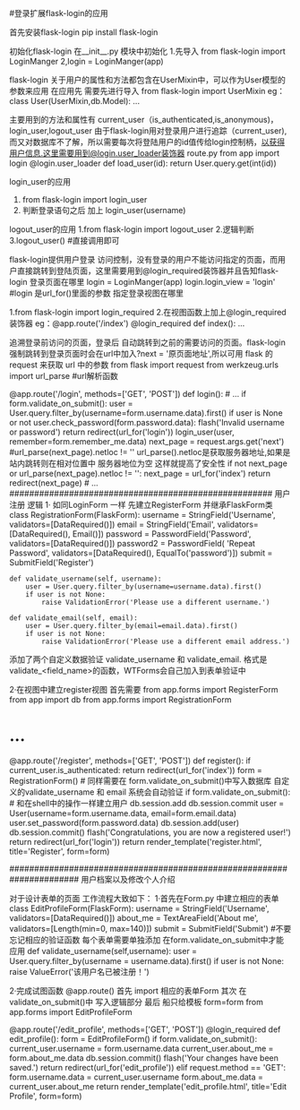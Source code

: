 #登录扩展flask-login的应用

首先安装flask-login
pip install flask-login

初始化flask-login
在__init__.py  模块中初始化
1.先导入 from flask-login import LoginManger
2,login = LoginManger(app)

flask-login 关于用户的属性和方法都包含在UserMixin中，可以作为User模型的参数来应用
在应用先 需要先进行导入  from flask-login import UserMixin
eg： class User(UserMixin,db.Model):
        ...

主要用到的方法和属性有  current_user（is_authenticated,is_anonymous)，login_user,logout_user
由于flask-login用对登录用户进行追踪（current_user),而又对数据库不了解，所以需要每次将登陆用户的id值传给login控制柄，以获得用户信息.这里需要用到@login.user_loader装饰器
route.py
from app import login
@login.user_loader
def load_user(id):
    return User.query.get(int(id))

login_user的应用
1. from flask-login import login_user
2. 判断登录语句之后  加上 login_user(username)

logout_user的应用
1.from flask-login import logout_user
2.逻辑判断
3.logout_user() #直接调用即可

flask-login提供用户登录 访问控制，没有登录的用户不能访问指定的页面，而用户直接跳转到登陆页面，这里需要用到@login_required装饰器并且告知flask-login 登录页面在哪里
    login = LoginManger(app)
    login.login_view = 'login'  #login  是url_for()里面的参数  指定登录视图在哪里

1.from flask-login import login_required
2.在视图函数上加上@login_required装饰器
eg：@app.route('/index')
    @login_required
    def index():
        ...

追溯登录前访问的页面，登录后 自动跳转到之前的需要访问的页面。flask-login强制跳转到登录页面时会在url中加入?next = '原页面地址',所以可用 flask  的request 来获取 url 中的参数
from flask import request
from werkzeug.urls import url_parse     #url解析函数

@app.route('/login', methods=['GET', 'POST'])
def login():
    # ...
    if form.validate_on_submit():
        user = User.query.filter_by(username=form.username.data).first()
        if user is None or not user.check_password(form.password.data):
            flash('Invalid username or password')
            return redirect(url_for('login'))
        login_user(user, remember=form.remember_me.data)
        next_page = request.args.get('next')
        #url_parse(next_page).netloc != ''  url_parse().netloc是获取服务器地址,如果是站内跳转则在相对位置中 服务器地位为空  这样就提高了安全性
        if not next_page or url_parse(next_page).netloc != '':
            next_page = url_for('index')
        return redirect(next_page)
    # ...
#####################################################
用户注册 逻辑
1· 如同LoginForm 一样 先建立RegisterForm 并继承FlaskForm类
class RegistrationForm(FlaskForm):
    username = StringField('Username', validators=[DataRequired()])
    email = StringField('Email', validators=[DataRequired(), Email()])
    password = PasswordField('Password', validators=[DataRequired()])
    password2 = PasswordField(
        'Repeat Password', validators=[DataRequired(), EqualTo('password')])
    submit = SubmitField('Register')

    def validate_username(self, username):
        user = User.query.filter_by(username=username.data).first()
        if user is not None:
            raise ValidationError('Please use a different username.')

    def validate_email(self, email):
        user = User.query.filter_by(email=email.data).first()
        if user is not None:
            raise ValidationError('Please use a different email address.')

添加了两个自定义数据验证 validate_username 和 validate_email.  格式是 validate_<field_name>的函数，WTForms会自己加入到表单验证中

2·在视图中建立register视图  首先需要 from app.forms import RegisterForm
from app import db
from app.forms import RegistrationForm

# ...

@app.route('/register', methods=['GET', 'POST'])
def register():
    if current_user.is_authenticated:
        return redirect(url_for('index'))
    form = RegistrationForm()
    # 同样需要在 form.validate_on_submit()中写入数据库   自定义的validate_username 和 email 系统会自动验证
    if form.validate_on_submit():
    # 和在shell中的操作一样建立用户  db.session.add   db.session.commit
        user = User(username=form.username.data, email=form.email.data)
        user.set_password(form.password.data)
        db.session.add(user)
        db.session.commit()
        flash('Congratulations, you are now a registered user!')
        return redirect(url_for('login'))
    return render_template('register.html', title='Register', form=form)


######################################################################
用户档案以及修改个人介绍

对于设计表单的页面 工作流程大致如下：
1·首先在Form.py 中建立相应的表单
class EditProfileForm(FlaskForm):
    username = StringField('Username', validators=[DataRequired()])
    about_me = TextAreaField('About me', validators=[Length(min=0, max=140)])
    submit = SubmitField('Submit')
    #不要忘记相应的验证函数  每个表单需要单独添加 在form.validate_on_submit中才能应用
    def validate_username(self,username):
        user = User.query.filter_by(username = username.data).first()
        if user is not None:
            raise ValueError('该用户名已被注册！')

2·完成试图函数  @app.route()
首先 import 相应的表单Form
其次 在validate_on_submit()中 写入逻辑部分
最后 船只给模板 form=form
from app.forms import EditProfileForm

@app.route('/edit_profile', methods=['GET', 'POST'])
@login_required
def edit_profile():
    form = EditProfileForm()
    if form.validate_on_submit():
        current_user.username = form.username.data
        current_user.about_me = form.about_me.data
        db.session.commit()
        flash('Your changes have been saved.')
        return redirect(url_for('edit_profile'))
    elif request.method == 'GET':
        form.username.data = current_user.username
        form.about_me.data = current_user.about_me
    return render_template('edit_profile.html', title='Edit Profile',
                           form=form)
